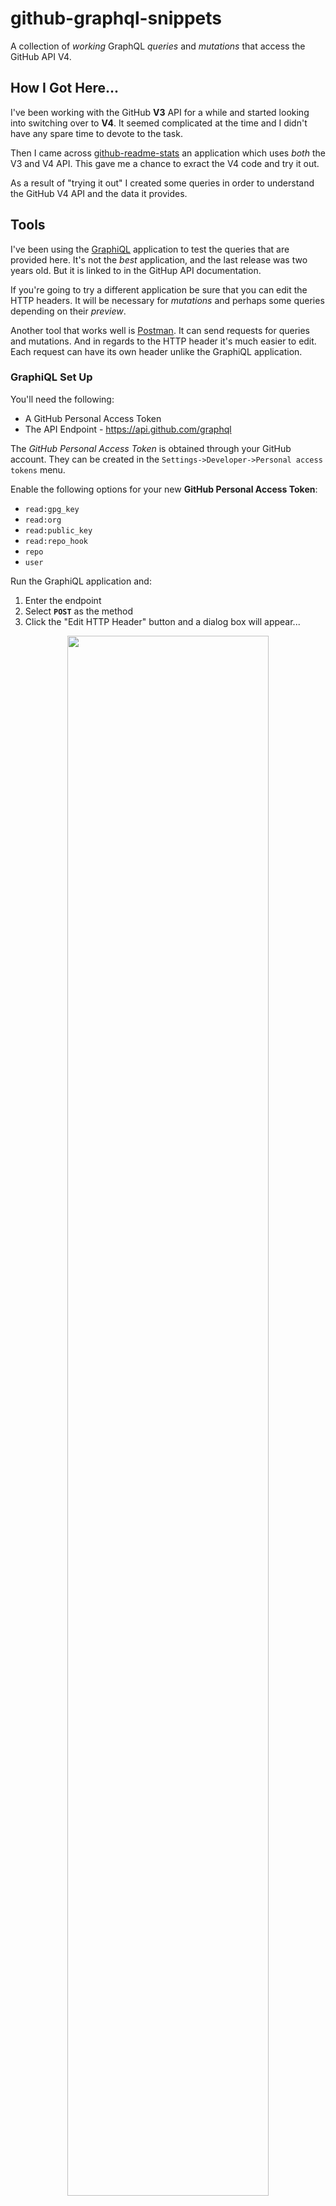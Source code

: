 # github-graphql-snippets

A collection of *working* GraphQL *queries* and *mutations* that access the GitHub API V4.

## How I Got Here...

I've been working with the GitHub **V3** API for a while and started looking into switching over to **V4**. It seemed complicated at the time and I didn't have any spare time to devote to the task.

Then I came across [github-readme-stats](<https://github.com/anuraghazra/github-readme-stats>) an application which uses *both* the V3 and V4 API. This gave me a chance to exract the V4 code and try it out.

As a result of "trying it out" I created some queries in order to understand the GitHub V4 API and the data it provides.

## Tools

I've been using the [GraphiQL](<https://github.com/skevy/graphiql-app>) application to test the queries that are provided here. It's not the *best* application, and the last release was two years old. But it is linked to in the GitHup API documentation. 

If you're going to try a different application be sure that you can edit the HTTP headers. It will be necessary for *mutations* and perhaps some queries depending on their *preview*.

Another tool that works well is [Postman](https://www.postman.com/). It can send requests for queries and mutations. And in regards to the HTTP header it's much easier to edit. Each request can have its own header unlike the GraphiQL application.

### GraphiQL Set Up

You'll need the following:

* A GitHub Personal Access Token
* The API Endpoint - https://api.github.com/graphql

The *GitHub Personal Access Token* is obtained through your GitHub account. They can be created in the `Settings->Developer->Personal access tokens` menu.

Enable the following options for your new **GitHub Personal Access Token**:

* `read:gpg_key`
* `read:org`
* `read:public_key`
* `read:repo_hook`
* `repo`
* `user`

Run the GraphiQL application and:

1) Enter the endpoint
2) Select **`POST`** as the method
3) Click the "Edit HTTP Header" button and a dialog box will appear...

<p align="center">
  <img src="./mdimg/ss_1.png" alt="" txt="" width="80%">
</p>

1) Click the "+ Add header" button
2) Under "Header name" enter **`Authorization`**
3) Under "Header value" enter your personal access token, precede it with the word **`Bearer`**. It will look like this: `Bearer xxxxxxxxxxxxxxxxxxxxxxxxxxxxxx` Where `xxx...` is your personal access token.
4) Click anywhere outside of the dialog and it will close.

<p align="center">
  <img src="./mdimg/ss_2.png" alt="" txt="" width="80%">
</p>

Your ready for your first query!


### Application Quirks

* Queries **cannot** be saved from within the application.
* The *output* pane is cleared when switching between tabs.
* The *Documentation Explorer* pane is cleared when switching between tabs.
* Tab *query* panes will be retained when exiting the application. But it appears that this is only done if the query tab has been renamed.

### Postman Notes

To use Postman to send GraphQL you will need the query or mutation formatted so that it will POST correctly. To get the correct formatting start by creating your GraphQL in the GraphiQL application. Then go to the application's "File" menu and click on "Export Query(to clipboard)". 

Paste the clipboard into a Postman *tab* under "Body":

<p align="center">
  <img src="./mdimg/pm_body.png" alt="" txt="" width="80%">
</p>

Then set up the HTTP header:

<p align="center">
  <img src="./mdimg/pm_header.png" alt="" txt="" width="80%">
</p>

Then click "Send" and you should get a response. If the response is an error then either the "Body" is incorrect or the header is wrong. Make sure you placed your GitHub *personal access token* as "Authorization" in the header.

## Queries

If you don't know already GraphQL is a lot different from SQL. Is it better? That depends on a number of things:

* The *structure* of a query is better than SQL. It's a little easier to understand complex queries over SQL.
* Did the implementer document the schema and fields well enough? In the case of the GitHub API it is.

### Example Query

Here's a simple query to start off with:

File: **`/queries/user-lifetime-data.graphql`**

```
# Get Contribution Years and Lifetime Data
# 
# The values returned by this query represent the totals for 
# the lifetime of the user. 
{
  user(login: "jxmot") {
    name
    # Let's retreive a collection of the user's repositories
    contributionsCollection {
      # will be 'true' if they've had any contributions
      hasAnyContributions
      # The years (2020, 2019, etc) that the use has been contributing
      contributionYears
    }
    # the total number of repositories owned by the user, no forks are counted
    repositories(first: 100, isFork: false, ownerAffiliations: OWNER) {
      totalCount
    }
    # the total number of repositories NOT owned by the user that they contributed to
    repositoriesContributedTo(first: 100) {
      totalCount
    }
    # the total number of pull requests created by the user
    pullRequests(first: 1) {
      totalCount
    }
    # the total number of issues created by the user
    issues(first: 1) {
      totalCount
    }
    # the total number of followers that the user has
    followers {
      totalCount
    }
  }
}

```

And here is the result of the query:

*Please note that this query uses my personal access token. If you run the same query it will return different values.*

```
{
  "data": {
    "user": {
      "name": "J.Motyl",
      "contributionsCollection": {
        "hasAnyContributions": true,
        "contributionYears": [
          2020,
          2019,
          2018,
          2017,
          2016
        ]
      },
      "repositories": {
        "totalCount": 71
      },
      "repositoriesContributedTo": {
        "totalCount": 4
      },
      "pullRequests": {
        "totalCount": 112
      },
      "issues": {
        "totalCount": 166
      },
      "followers": {
        "totalCount": 13
      }
    }
  }
}
```

### Example Query Files

* **`/queries/user-lifetime-data.graphql`** : shown above
* **`/queries/user-lifetime-data-all.graphql`** : based on the previous query, but this one also retrieves the total number of forks, stars, and watchers for each repo
* **`/queries/user-contribs-by_year.graphql`** : retrieves data for the time span specified, a maximum of one year
* **`/queries/user-repos-lang_stats.graphql`** : retrieves the user's repos and lists the languages that each contains
* **`/queries/user-repos-name_id_priv.graphql`** : retrieves the user's repos, and obtains the name, id, and privacy for each one found
* **`/queries/user-repo-issues-open-labeling_timeline.graphql`** : retrieves a user's specific repo, its issues and lists the label operations(*in a timeline*) for each issue.
* **`/queries/user-repo-labels-all-usage.graphql`** : retrieves the labels from a repository and gets a count of pull requests and issues for each label.
* **`/queries/user_verified-lifetime-data.graphql`** : retrieves the validated user's info.

## Mutations

*Mutations* are the means to create or update things via the V4 API. 

### Example Mutation

Here's a simple mutation to start off with:

File: **`/queries/create-repo-issue.graphql`**

```
# Create an issue in a specified repo.
#
# Use user-repos-name_id_priv.graphql to retreive a list of 
# repositories and their id's.
# 
mutation($data:CreateIssueInput!) {
  createIssue(input:$data) {
    issue {
      createdAt
      id
      title
      number
    }
  }
}
```

The data used by the mutation:

```
{
  "data": {
    "repositoryId": "Your chosen repo's ID",
    "title": "TEST 1 graphql",
    "body": "this is a test 1 of graphql issue creation.",
    "clientMutationId": null
  }
}
```

### Example Mutation Files

* **`/mutations/create-repo-issue.graphql`** : create an issue in a specified repository. A *repository ID* is required, IDs can be obtained with **`/queries/user-repos-name_id_priv.graphql`**
* **`/mutations/create-repo-label.graphql`** : create a label in a specified repository. A *repository ID* is required, IDs can be obtained with **`/queries/user-repos-name_id_priv.graphql`**

## Additional File Contents

Each of the query and mutation files described above also contain the GraphQL code and required data for use in  a POST body. After removing the **`#`** comments the result can be used in [Postman](https://www.postman.com/) to send GraphQL commands.

## GitHub V4 API Quirks

* *Lifetime* data **does not** include any means for obtaining the **lifetime total of commits**. This is frustrating because in order to obtain that value multiple calls to something like **`/queries/user-contribs-by_year.graphql`** must be made.
* The method to retrieve *counts* is inconsistent in some cases. For example, in `User.repositories.RepositoryConnection.nodes.Repository` you can directly get counts with `forkCount` and `stargazerCount`. But there is no access for a watcher count. Instead it's necessary to access `User.repositories.RepositoryConnection.nodes.Repository.watchers.totalCount`.
* The value found in `User.ContributionsCollection.restrictedContributionsCount` will be 0 if you are querying your own account, and non-zero when querying a user that is sharing the private contributions.
* The API gives you ability to use many different *mutations*. But it won't allow the creation of labels. Issues, pull requests, and even new repositories are OK.
  * A `createLabel` is documented at `https://docs.github.com/en/free-pro-team@latest/graphql/reference/mutations#createlabel`. But it does not show up in the contextual help in the GraphQL explorers.
  * In order to successfully create a label you must edit the HTTP header and add `Accept:application/vnd.github.bane-preview+json`.

## GraphQL Explorers, Which one to Use?

There are a number of *GraphQL Explorers*. But I've been using the [GraphiQL](<https://github.com/skevy/graphiql-app>) application. One alternative is the [GitHub GraphQL Explorer](https://developer.github.com/v4/explorer/), which makes sense for this project. But it has a major shortcoming: You can't edit the HTTP header.

This is important because in order to perform some operations (*like mutations on labels*) you must change the `Accept` portion of the HTTP header.

I will update this section as I find alternatives to the quirky GrahpiQL application.
